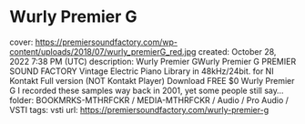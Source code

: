 # Wurly Premier G

cover: https://premiersoundfactory.com/wp-content/uploads/2018/07/wurly_premierG_red.jpg
created: October 28, 2022 7:38 PM (UTC)
description: Wurly Premier GWurly Premier G PREMIER SOUND FACTORY Vintage Electric Piano Library in 48kHz/24bit. for NI Kontakt Full version (NOT Kontakt Player) Download FREE $0 Wurly Premier G I recorded these samples way back in 2001, yet some people still say…
folder: BOOKMRKS-MTHRFCKR / MEDIA-MTHRFCKR / Audio / Pro Audio / VSTI
tags: vsti
url: https://premiersoundfactory.com/wurly-premier-g